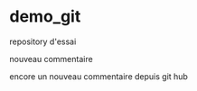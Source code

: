 demo_git
========

repository d'essai

nouveau commentaire

encore un nouveau commentaire depuis git hub

